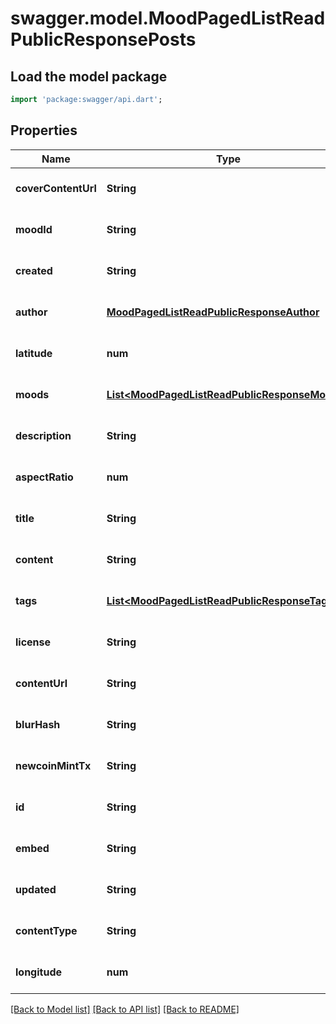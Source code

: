 # swagger.model.MoodPagedListReadPublicResponsePosts

## Load the model package
```dart
import 'package:swagger/api.dart';
```

## Properties
Name | Type | Description | Notes
------------ | ------------- | ------------- | -------------
**coverContentUrl** | **String** |  | [optional] [default to null]
**moodId** | **String** |  | [optional] [default to null]
**created** | **String** |  | [optional] [default to null]
**author** | [**MoodPagedListReadPublicResponseAuthor**](MoodPagedListReadPublicResponseAuthor.md) |  | [optional] [default to null]
**latitude** | **num** |  | [optional] [default to null]
**moods** | [**List&lt;MoodPagedListReadPublicResponseMoods&gt;**](MoodPagedListReadPublicResponseMoods.md) |  | [optional] [default to []]
**description** | **String** |  | [optional] [default to null]
**aspectRatio** | **num** |  | [optional] [default to null]
**title** | **String** |  | [optional] [default to null]
**content** | **String** |  | [optional] [default to null]
**tags** | [**List&lt;MoodPagedListReadPublicResponseTags&gt;**](MoodPagedListReadPublicResponseTags.md) |  | [optional] [default to []]
**license** | **String** |  | [optional] [default to null]
**contentUrl** | **String** |  | [optional] [default to null]
**blurHash** | **String** |  | [optional] [default to null]
**newcoinMintTx** | **String** |  | [optional] [default to null]
**id** | **String** |  | [optional] [default to null]
**embed** | **String** |  | [optional] [default to null]
**updated** | **String** |  | [optional] [default to null]
**contentType** | **String** |  | [optional] [default to null]
**longitude** | **num** |  | [optional] [default to null]

[[Back to Model list]](../README.md#documentation-for-models) [[Back to API list]](../README.md#documentation-for-api-endpoints) [[Back to README]](../README.md)


